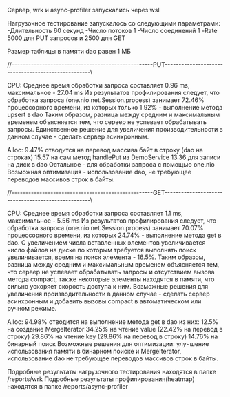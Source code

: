 Сервер, wrk и async-profiler запускались через wsl

Нагрузочное тестирование запускалось со следующими параметрами:
  -Длительность 60 секунд
  -Число потоков 1
  -Число соединений 1
  -Rate 5000 для PUT запросов и 2500 для GET

Размер таблицы в памяти dao равен 1 МБ

//---------------------------------------------------PUT---------------------------------------------------\\

CPU:
    Среднее время обработки запроса составляет 0.96 ms, максимальное - 27.04 ms
    Из результатов профилирования следует, что обработка запроса (one.nio.net.Session.process) занимает 72.46%
    процессорного времени, из которых только 1.92% - выполнение метода upsert в dao 
    Таким образом, разница между средним и максимальным временем объясняется тем, что сервер не успевает
    обрабатывать запросы.
    Единственное решение для увеличения производительности в данном случае - сделать сервер асинхронным.

Alloc:
    9.47% отводится на перевод массива байт в строку (dao на строках)
    15.57 на сам метод handlePut из DemoService
    13.36 для записи на диск в dao
    Остальное - для обработки запроса с помощью one.nio
    Возможная оптимизация - использование dao, не требующее переводов массивов строк в байты.

//---------------------------------------------------GET---------------------------------------------------\\

CPU:
    Среднее время обработки запроса составляет 1.1 ms, максимальное - 5.56 ms
    Из результатов профилирования следует, что обработка запроса (one.nio.net.Session.process) занимает 70.07%
    процессорного времени, из которых 24.74% - выполнение метода get в dao.
    С увеличением числа вставленных элементов увеличивается число файлов на диске по которым требуется выполнять поиск
    увеличивается, время на поиск элемента - 16.5%.
    Таким образом, разница между средним и максимальным временем объясняется тем, что сервер не успевает
    обрабатывать запросы и отсутствием вызова метода compact, также некоторые элементы находятся в памяти, 
    что сильно ускоряет скорость доступа к ним.
    Возможные решения для увеличения производительности в данном случае - сделать сервер асинхронным и добавить вызовы 
    compact в автоматическом или ручном режиме.

Alloc:
    94.98% отводится на выполнение метода get в dao
    из них:
        12.5% на создание MergeIterator
        34.25% на чтение value (22.42% на перевод в строку)
        29.86% на чтение key (29.86% на перевод в строку)
        14.76% на бинарный поиск
    Возможные решения для оптимизации: улучшение использования памяти в бинарном поиске и MergeIterator,
    использование dao не требующее переводов массивов строк в байты.

Подробные результаты нагрузочного тестирования находятся в папке /reports/wrk
Подробные результаты профилирования(heatmap) находятся в папке /reports/async-profiler
    
    

